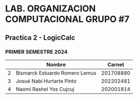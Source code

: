 # LAB. ORGANIZACION COMPUTACIONAL GRUPO #7 
## Practica 2 - LogicCalc
### PRIMER SEMESTRE 2024


|| Nombre   | Carnet     |
|----------|----------|----------|
| 2        | Bismarck Estuardo Romero Lemus    | 201708880  |
| 3        | Josué Nabí Hurtarte Pinto    | 202202481  |
| 4        | Naomi Rashel Yos Cujcuj    | 202001814  |






